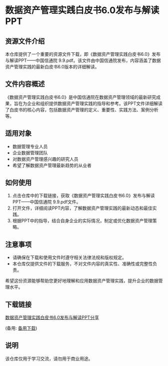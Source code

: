 # 数据资产管理实践白皮书6.0发布与解读PPT

## 资源文件介绍

本仓库提供了一个重要的资源文件下载，即《数据资产管理实践白皮书6.0》发布与解读PPT——中国信通院 9.9.pdf。该文件由中国信通院发布，内容涵盖了数据资产管理实践的最新白皮书6.0版本的详细解读。

## 文件内容概述

《数据资产管理实践白皮书6.0》是中国信通院在数据资产管理领域的最新研究成果，旨在为企业和组织提供数据资产管理实践的指导和参考。该PPT文件详细解读了白皮书的核心内容，包括数据资产管理的定义、重要性、实践方法、案例分析等。

## 适用对象

- 数据管理专业人员
- 企业数据管理团队
- 对数据资产管理感兴趣的研究人员
- 希望了解数据资产管理最新趋势的从业者

## 如何使用

1. 点击仓库中的下载链接，获取《数据资产管理实践白皮书6.0》发布与解读PPT——中国信通院 9.9.pdf文件。
2. 打开文件，详细阅读PPT内容，了解数据资产管理实践的最新动态和最佳实践。
3. 根据PPT中的指导，结合自身企业的实际情况，制定或优化数据资产管理策略。

## 注意事项

- 请确保在下载和使用文件时遵守相关法律法规和版权规定。
- 本仓库仅提供文件的下载服务，不对文件内容的真实性、准确性或完整性负责。

希望这份资源能够帮助您更好地理解和应用数据资产管理实践，提升企业的数据管理水平。

## 下载链接
[数据资产管理实践白皮书6.0发布与解读PPT分享](https://pan.quark.cn/s/c2bb2f7180fe) 

(备用: [备用下载](https://pan.baidu.com/s/1ANn25wKz3614h7qpkhrmjQ?pwd=1234))

## 说明

该仓库仅用于学习交流，请勿用于商业用途。
